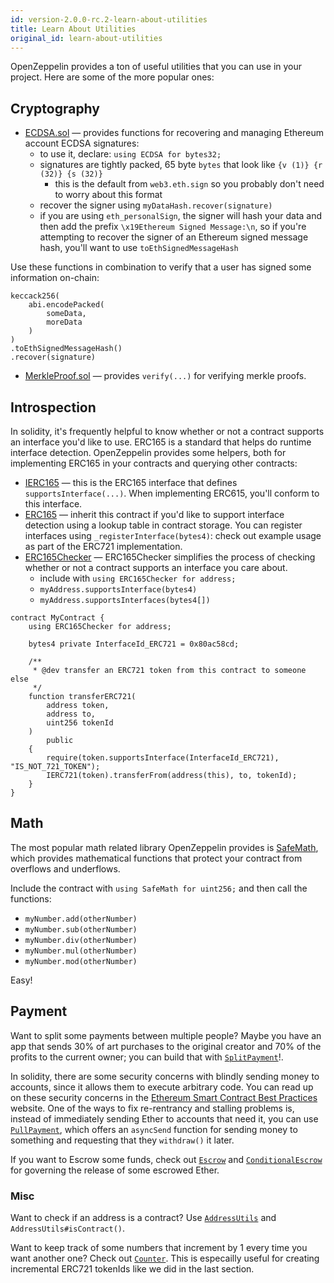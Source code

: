 ```yaml
---
id: version-2.0.0-rc.2-learn-about-utilities
title: Learn About Utilities
original_id: learn-about-utilities
---
```


OpenZeppelin provides a ton of useful utilities that you can use in your project. Here are some of the more popular ones:

## Cryptography

- [ECDSA.sol](https://github.com/OpenZeppelin/openzeppelin-solidity/blob/master/contracts/cryptography/ECDSA.sol) — provides functions for recovering and managing Ethereum account ECDSA signatures:
  - to use it, declare: `using ECDSA for bytes32;`
  - signatures are tightly packed, 65 byte `bytes` that look like `{v (1)} {r (32)} {s (32)}`
    - this is the default from `web3.eth.sign` so you probably don't need to worry about this format
  - recover the signer using `myDataHash.recover(signature)`
  - if you are using `eth_personalSign`, the signer will hash your data and then add the prefix `\x19Ethereum Signed Message:\n`, so if you're attempting to recover the signer of an Ethereum signed message hash, you'll want to use `toEthSignedMessageHash`


Use these functions in combination to verify that a user has signed some information on-chain:

```solidity
keccack256(
    abi.encodePacked(
        someData,
        moreData
    )
)
.toEthSignedMessageHash()
.recover(signature)
```

- [MerkleProof.sol](https://github.com/OpenZeppelin/openzeppelin-solidity/blob/master/contracts/cryptography/MerkleProof.sol) — provides `verify(...)` for verifying merkle proofs.


## Introspection

In solidity, it's frequently helpful to know whether or not a contract supports an interface you'd like to use. ERC165 is a standard that helps do runtime interface detection. OpenZeppelin provides some helpers, both for implementing ERC165 in your contracts and querying other contracts:

- [IERC165](https://github.com/OpenZeppelin/openzeppelin-solidity/blob/master/contracts/introspection/IERC165.sol) — this is the ERC165 interface that defines `supportsInterface(...)`. When implementing ERC615, you'll conform to this interface.
- [ERC165](https://github.com/OpenZeppelin/openzeppelin-solidity/blob/master/contracts/introspection/SupportsInterfaceWithLookup.sol) — inherit this contract if you'd like to support interface detection using a lookup table in contract storage. You can register interfaces using `_registerInterface(bytes4)`: check out example usage as part of the ERC721 implementation.
- [ERC165Checker](https://github.com/OpenZeppelin/openzeppelin-solidity/blob/master/contracts/introspection/ERC165Checker.sol) — ERC165Checker simplifies the process of checking whether or not a contract supports an interface you care about.
  - include with `using ERC165Checker for address;`
  - `myAddress.supportsInterface(bytes4)`
  - `myAddress.supportsInterfaces(bytes4[])`


```solidity
contract MyContract {
    using ERC165Checker for address;

    bytes4 private InterfaceId_ERC721 = 0x80ac58cd;

    /**
     * @dev transfer an ERC721 token from this contract to someone else
     */
    function transferERC721(
        address token,
        address to,
        uint256 tokenId
    )
        public
    {
        require(token.supportsInterface(InterfaceId_ERC721), "IS_NOT_721_TOKEN");
        IERC721(token).transferFrom(address(this), to, tokenId);
    }
}
```

## Math

The most popular math related library OpenZeppelin provides is [SafeMath](https://github.com/OpenZeppelin/openzeppelin-solidity/blob/master/contracts/math/SafeMath.sol), which provides mathematical functions that protect your contract from overflows and underflows.

Include the contract with `using SafeMath for uint256;` and then call the functions:

- `myNumber.add(otherNumber)`
- `myNumber.sub(otherNumber)`
- `myNumber.div(otherNumber)`
- `myNumber.mul(otherNumber)`
- `myNumber.mod(otherNumber)`

Easy!

## Payment

Want to split some payments between multiple people? Maybe you have an app that sends 30% of art purchases to the original creator and 70% of the profits to the current owner; you can build that with [`SplitPayment`](https://github.com/OpenZeppelin/openzeppelin-solidity/blob/master/contracts/payment/SplitPayment.sol)!.


In solidity, there are some security concerns with blindly sending money to accounts, since it allows them to execute arbitrary code. You can read up on these security concerns in the [Ethereum Smart Contract Best Practices](https://consensys.github.io/smart-contract-best-practices/) website. One of the ways to fix re-rentrancy and stalling problems is, instead of immediately sending Ether to accounts that need it, you can use [`PullPayment`](https://github.com/OpenZeppelin/openzeppelin-solidity/blob/master/contracts/payment/PullPayment.sol), which offers an `asyncSend` function for sending money to something and requesting that they `withdraw()` it later.

If you want to Escrow some funds, check out [`Escrow`](https://github.com/OpenZeppelin/openzeppelin-solidity/blob/master/contracts/payment/Escrow.sol) and [`ConditionalEscrow`](https://github.com/OpenZeppelin/openzeppelin-solidity/blob/master/contracts/payment/ConditionalEscrow.sol) for governing the release of some escrowed Ether.

### Misc

Want to check if an address is a contract? Use [`AddressUtils`](https://github.com/OpenZeppelin/openzeppelin-solidity/blob/master/contracts/utils/Address.sol) and `AddressUtils#isContract()`.

Want to keep track of some numbers that increment by 1 every time you want another one? Check out [`Counter`](https://github.com/OpenZeppelin/openzeppelin-solidity/blob/master/contracts/utils/Counter.sol). This is especailly useful for creating incremental ERC721 tokenIds like we did in the last section.


